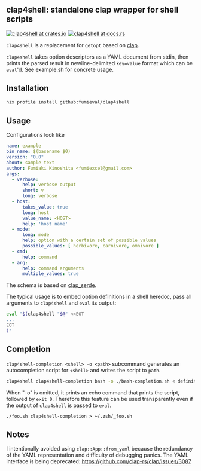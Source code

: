 clap4shell: standalone clap wrapper for shell scripts
----

[![clap4shell at crates.io](https://img.shields.io/crates/v/clap4shell.svg)](https://crates.io/crates/clap4shell)
[![clap4shell at docs.rs](https://docs.rs/clap4shell/badge.svg)](https://docs.rs/clap4shell)


`clap4shell` is a replacement for `getopt` based on [clap](https://github.com/clap-rs/clap).

`clap4shell` takes option descriptors as a YAML document from stdin, then prints the parsed result in newline-delimited `key=value` format which can be `eval`'d. See example.sh for concrete usage.

Installation
----

```sh
nix profile install github:fumieval/clap4shell
```

Usage
----

Configurations look like

```yaml
name: example
bin_name: $(basename $0)
version: "0.0"
about: sample text
author: Fumiaki Kinoshita <fumiexcel@gmail.com>
args:
  - verbose:
      help: verbose output
      short: v
      long: verbose
  - host:
      takes_value: true
      long: host
      value_name: <HOST>
      help: 'host name'
  - mode:
      long: mode
      help: option with a certain set of possible values
      possible_values: [ herbivore, carnivore, omnivore ]
  - cmd:
      help: command
  - arg:
      help: command arguments
      multiple_values: true
```

The schema is based on [clap_serde](https://docs.rs/clap-serde/latest/clap_serde/).

The typical usage is to embed option definitions in a shell heredoc, pass all arguments to `clap4shell` and `eval` its output:

```bash
eval "$(clap4shell "$@" <<EOT
...
EOT
)"
```

Completion
----

`clap4shell-completion <shell> -o <path>` subcommand generates an autocompletion script for `<shell>` and writes the script to `path`.

```sh
clap4shell clap4shell-completion bash -o ./bash-completion.sh < definition.yaml
```

When "-o" is omitted, it prints an echo command that prints the script, followed by `exit 0`. Therefore this feature can be used transparently even if the output of `clap4shell` is passed to `eval`.

```
./foo.sh clap4shell-completion > ~/.zsh/_foo.sh
```

Notes
----

I intentionally avoided using `clap::App::from_yaml` because the redundancy of the YAML representation and difficulty of debugging panics.
The YAML interface is being deprecated: https://github.com/clap-rs/clap/issues/3087